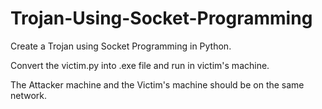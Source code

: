 # Trojan-Using-Socket-Programming
Create a Trojan using Socket Programming in Python.

Convert the victim.py into .exe file and run in victim's machine.

The Attacker machine and the Victim's machine should be on the same network.
